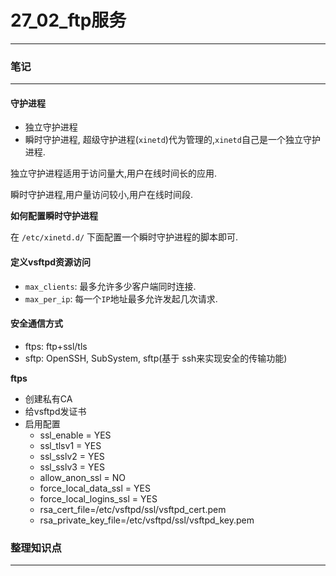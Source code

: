 # 27_02_ftp服务

---

### 笔记

---

#### 守护进程

* 独立守护进程
* 瞬时守护进程, 超级守护进程(`xinetd`)代为管理的,`xinetd`自己是一个独立守护进程.

独立守护进程适用于访问量大,用户在线时间长的应用.

瞬时守护进程,用户量访问较小,用户在线时间段.

**如何配置瞬时守护进程**

在 `/etc/xinetd.d/` 下面配置一个瞬时守护进程的脚本即可.

#### 定义vsftpd资源访问

* `max_clients`: 最多允许多少客户端同时连接.
* `max_per_ip`: 每一个`IP`地址最多允许发起几次请求.

#### 安全通信方式

* ftps: ftp+ssl/tls
* sftp: OpenSSH, SubSystem, sftp(基于 ssh来实现安全的传输功能)

**ftps**

* 创建私有CA
* 给vsftpd发证书
* 启用配置
	* ssl_enable = YES
	* ssl_tlsv1 = YES
	* ssl_sslv2 = YES
	* ssl_sslv3 = YES
	* allow_anon_ssl = NO
	* force_local_data_ssl = YES
	* force_local_logins_ssl = YES
	* rsa_cert_file=/etc/vsftpd/ssl/vsftpd_cert.pem
	* rsa_private_key_file=/etc/vsftpd/ssl/vsftpd_key.pem

### 整理知识点

---